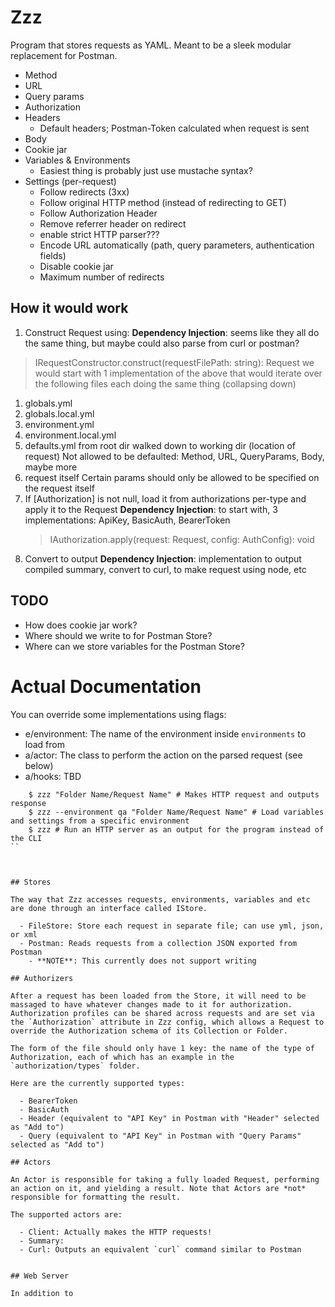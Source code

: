 # Zzz

Program that stores requests as YAML. Meant to be a sleek modular replacement for Postman.

- Method
- URL
- Query params
- Authorization
- Headers
  - Default headers; Postman-Token calculated when request is sent
- Body
- Cookie jar
- Variables & Environments
  - Easiest thing is probably just use mustache syntax?
- Settings (per-request)
  - Follow redirects (3xx)
  - Follow original HTTP method (instead of redirecting to GET)
  - Follow Authorization Header
  - Remove referrer header on redirect
  - enable strict HTTP parser???
  - Encode URL automatically (path, query parameters, authentication fields)
  - Disable cookie jar
  - Maximum number of redirects

## How it would work

1. Construct Request using:
  **Dependency Injection**: seems like they all do the same thing, but maybe could also parse from curl or postman?
  > IRequestConstructor.construct(requestFilePath: string): Request
  we would start with 1 implementation of the above that would iterate over the following files each doing the same thing (collapsing down)
  1. globals.yml
  2. globals.local.yml
  3. environment.yml
  4. environment.local.yml
  5. defaults.yml from root dir walked down to working dir (location of request)
    Not allowed to be defaulted: Method, URL, QueryParams, Body, maybe more
  6. request itself
    Certain params should only be allowed to be specified on the request itself
3. If [Authorization] is not null, load it from authorizations per-type and apply it to the Request
    **Dependency Injection**: to start with, 3 implementations: ApiKey, BasicAuth, BearerToken
    > IAuthorization.apply(request: Request, config: AuthConfig): void
4. Convert to output
    **Dependency Injection**: implementation to output compiled summary, convert to curl, to make request using node, etc


## TODO

 - How does cookie jar work?
 - Where should we write to for Postman Store?
 - Where can we store variables for the Postman Store?

# Actual Documentation

You can override some implementations using flags:

  - e/environment: The name of the environment inside `environments` to load from
  - a/actor: The class to perform the action on the parsed request (see below)
  - a/hooks: TBD

```shell
    $ zzz "Folder Name/Request Name" # Makes HTTP request and outputs response
    $ zzz --environment qa "Folder Name/Request Name" # Load variables and settings from a specific environment
    $ zzz # Run an HTTP server as an output for the program instead of the CLI
``



## Stores

The way that Zzz accesses requests, environments, variables and etc are done through an interface called IStore.

  - FileStore: Store each request in separate file; can use yml, json, or xml
  - Postman: Reads requests from a collection JSON exported from Postman
    - **NOTE**: This currently does not support writing

## Authorizers

After a request has been loaded from the Store, it will need to be massaged to have whatever changes made to it for authorization. Authorization profiles can be shared across requests and are set via the `Authorization` attribute in Zzz config, which allows a Request to override the Authorization schema of its Collection or Folder.

The form of the file should only have 1 key: the name of the type of Authorization, each of which has an example in the `authorization/types` folder.

Here are the currently supported types:

  - BearerToken
  - BasicAuth
  - Header (equivalent to "API Key" in Postman with "Header" selected as "Add to")
  - Query (equivalent to "API Key" in Postman with "Query Params" selected as "Add to")

## Actors

An Actor is responsible for taking a fully loaded Request, performing an action on it, and yielding a result. Note that Actors are *not* responsible for formatting the result.

The supported actors are:

  - Client: Actually makes the HTTP requests!
  - Summary:
  - Curl: Outputs an equivalent `curl` command similar to Postman


## Web Server

In addition to
